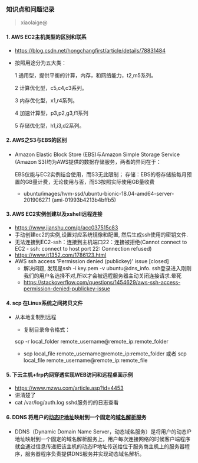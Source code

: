 ### 知识点和问题记录

> xiaolaige@

#### 1. AWS EC2主机类型的区别和联系

- https://blog.csdn.net/hongchangfirst/article/details/78831484

- 按照用途分为五大类：

  1 通用型，提供平衡的计算，内存，和网络能力，t2,m5系列。

  2 计算优化型，c5,c4,c3系列。

  3 内存优化型，x1,r4系列。

  4 加速计算型，p3,p2,g3,f1系列

  5 存储优化型，h1,i3,d2系列。

#### 2. AWS之S3与EBS的区别

- Amazon Elastic Block Store (EBS)与Amazon Simple Storage Service (Amazon S3)均为AWS提供的数据存储服务，两者的异同在于：

  EBS仅能与EC2实例结合使用，而S3无此限制；
  存储：EBS的卷存储按每月预置的GB量计费，无论使用与否，而S3按照实际使用GB量收费

  - ubuntu/images/hvm-ssd/ubuntu-bionic-18.04-amd64-server-20190627.1 (ami-01993b4213b4bffb5)

#### 3. AWS EC2实例创建以及xshell远程连接

- https://www.jianshu.com/p/acc037515c83
- 手动创建ec2的实例,设置对应系统镜像和配置, 然后生成ssh使用的密钥文件.
- 无法连接到EC2-ssh：连接到主机端口22：连接被拒绝(Cannot connect to EC2 - ssh: connect to host port 22: Connection refused)
- https://www.it1352.com/1786123.html
- AWS ssh access 'Permission denied (publickey)' issue [closed]
  - 解决问题, 发现是ssh -i key.pem -v ubuntu@dns_info.   ssh登录进入刚刚我们的用户名选择不对,所以才会被远程服务器主动关闭连接请求.晕死
  - https://stackoverflow.com/questions/1454629/aws-ssh-access-permission-denied-publickey-issue

#### 4. scp 在Linux系统之间拷贝文件

- 从本地复制到远程

  -  复制目录命令格式：

    scp -r local_folder remote_username@remote_ip:remote_folder 

  - scp local_file remote_username@remote_ip:remote_folder 
    或者 
    scp local_file remote_username@remote_ip:remote_file 

#### 5. 下云主机+frp内网穿透实现WEB访问和远程桌面示例

- https://www.mzwu.com/article.asp?id=4453
- 讲清楚了
- cat /var/log/auth.log  sshd服务的的日志查看

#### 6. DDNS 将用户的[动态IP地址](https://baike.baidu.com/item/动态IP地址)映射到一个固定的[域名解析](https://baike.baidu.com/item/域名解析/574285)服务

- DDNS（Dynamic Domain Name Server，动态域名服务）是将用户的动态IP地址映射到一个固定的域名解析服务上，用户每次连接网络的时候客户端程序就会通过信息传递把该主机的动态IP地址传送给位于服务商主机上的服务器程序，服务器程序负责提供DNS服务并实现动态域名解析。